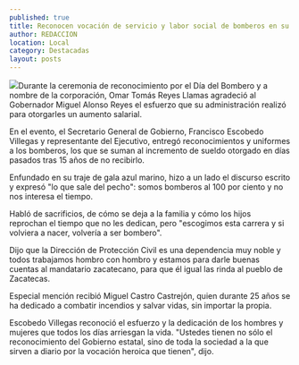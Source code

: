 ```yaml
---
published: true
title: Reconocen vocación de servicio y labor social de bomberos en su día
author: REDACCION
location: Local
category: Destacadas
layout: posts
---
```


![](http://i.imgur.com/uy4L550m.jpg)Durante la ceremonia de reconocimiento por el Día del Bombero y a nombre de la corporación, Omar Tomás Reyes Llamas agradeció al Gobernador Miguel Alonso Reyes el esfuerzo que su administración realizó para otorgarles un aumento salarial.
 
En el evento, el Secretario General de Gobierno, Francisco Escobedo Villegas y representante del Ejecutivo, entregó reconocimientos y uniformes a los bomberos, los que se suman al incremento de sueldo otorgado en días pasados tras 15 años de no recibirlo.
 
Enfundado en su traje de gala azul marino, hizo a un lado el discurso escrito y expresó "lo que sale del pecho": somos bomberos al 100 por ciento y no nos interesa el tiempo.
 
Habló de sacrificios, de cómo se deja a la familia y cómo los hijos reprochan el tiempo que no les dedican, pero "escogimos esta carrera y si volviera a nacer, volvería a ser bombero".
 
Dijo que la Dirección de Protección Civil es una dependencia muy noble y todos trabajamos hombro con hombro y estamos para darle buenas cuentas al mandatario zacatecano, para que él igual las rinda al pueblo de Zacatecas.
 
Especial mención recibió Miguel Castro Castrejón, quien durante 25 años se ha dedicado a combatir incendios y salvar vidas, sin importar la propia.
 
Escobedo Villegas reconoció el esfuerzo y la dedicación de los hombres y mujeres que todos los días arriesgan la vida. "Ustedes tienen no sólo el reconocimiento del Gobierno estatal, sino de toda la sociedad a la que sirven a diario por la vocación heroica que tienen", dijo.
